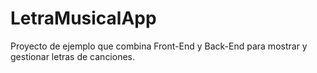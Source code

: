 # LetraMusicalApp
Proyecto de ejemplo que combina Front-End y Back-End para mostrar y gestionar letras de canciones.
